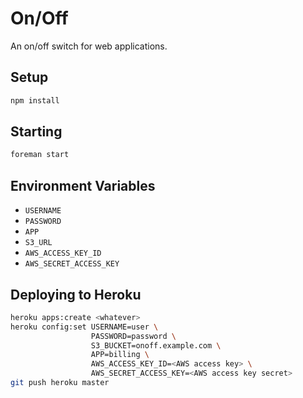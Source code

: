 # On/Off

An on/off switch for web applications.

## Setup

```bash
npm install
```

## Starting

```bash
foreman start
```

## Environment Variables

* `USERNAME`
* `PASSWORD`
* `APP`
* `S3_URL`
* `AWS_ACCESS_KEY_ID`
* `AWS_SECRET_ACCESS_KEY`

## Deploying to Heroku

```bash
heroku apps:create <whatever>
heroku config:set USERNAME=user \
                  PASSWORD=password \
                  S3_BUCKET=onoff.example.com \
                  APP=billing \
                  AWS_ACCESS_KEY_ID=<AWS access key> \
                  AWS_SECRET_ACCESS_KEY=<AWS access key secret>
git push heroku master
```
